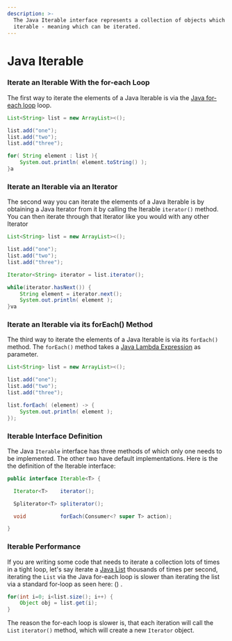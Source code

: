 ```yaml
---
description: >-
  The Java Iterable interface represents a collection of objects which is
  iterable - meaning which can be iterated.
---
```


# Java Iterable

### Iterate an Iterable With the for-each Loop

The first way to iterate the elements of a Java Iterable is via the [Java for-each loop](https://jenkov.com/java/for.html#the-java-for-each-loop) loop.



```java
List<String> list = new ArrayList><();

list.add("one");
list.add("two");
list.add("three");

for( String element : list ){
    System.out.println( element.toString() );
}a
```

### Iterate an Iterable via an Iterator

The second way you can iterate the elements of a Java Iterable is by obtaining a Java Iterator from it by calling the Iterable `iterator()` method. You can then iterate through that Iterator like you would with any other Iterator



```java
List<String> list = new ArrayList><();

list.add("one");
list.add("two");
list.add("three");

Iterator<String> iterator = list.iterator();

while(iterator.hasNext()) {
    String element = iterator.next();
    System.out.println( element );
}va
```

### Iterate an Iterable via its forEach() Method

The third way to iterate the elements of a Java Iterable is via its `forEach()` method. The `forEach()` method takes a [Java Lambda Expression](https://jenkov.com/java/lambda-expressions.html) as parameter.



```java
List<String> list = new ArrayList><();

list.add("one");
list.add("two");
list.add("three");

list.forEach( (element) -> {
    System.out.println( element );
});
```



### Iterable Interface Definition

The Java `Iterable` interface has three methods of which only one needs to be implemented. The other two have default implementations. Here is the the definition of the Iterable interface:

```java
public interface Iterable<T> {

  Iterator<T>    iterator();

  Spliterator<T> spliterator();

  void           forEach(Consumer<? super T> action);

}
```

### Iterable Performance

If you are writing some code that needs to iterate a collection lots of times in a tight loop, let's say iterate a [Java List](https://jenkov.com/tutorials/java-collections/list.html) thousands of times per second, iterating the `List` via the Java for-each loop is slower than iterating the list via a standard for-loop as seen here: () .

```java
for(int i=0; i<list.size(); i++) {
    Object obj = list.get(i);
}
```

The reason the for-each loop is slower is, that each iteration will call the `List` `iterator()` method, which will create a new `Iterator` object.
